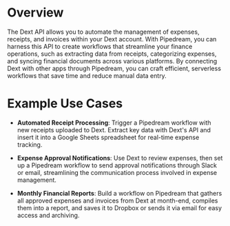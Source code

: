 # Overview

The Dext API allows you to automate the management of expenses, receipts, and invoices within your Dext account. With Pipedream, you can harness this API to create workflows that streamline your finance operations, such as extracting data from receipts, categorizing expenses, and syncing financial documents across various platforms. By connecting Dext with other apps through Pipedream, you can craft efficient, serverless workflows that save time and reduce manual data entry.

# Example Use Cases

- **Automated Receipt Processing**: Trigger a Pipedream workflow with new receipts uploaded to Dext. Extract key data with Dext's API and insert it into a Google Sheets spreadsheet for real-time expense tracking.

- **Expense Approval Notifications**: Use Dext to review expenses, then set up a Pipedream workflow to send approval notifications through Slack or email, streamlining the communication process involved in expense management.

- **Monthly Financial Reports**: Build a workflow on Pipedream that gathers all approved expenses and invoices from Dext at month-end, compiles them into a report, and saves it to Dropbox or sends it via email for easy access and archiving.
